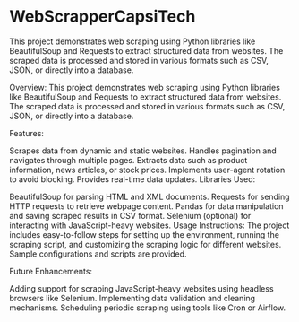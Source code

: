 # WebScrapperCapsiTech
This project demonstrates web scraping using Python libraries like BeautifulSoup and Requests to extract structured data from websites. The scraped data is processed and stored in various formats such as CSV, JSON, or directly into a database.


Overview: This project demonstrates web scraping using Python libraries like BeautifulSoup and Requests to extract structured data from websites. The scraped data is processed and stored in various formats such as CSV, JSON, or directly into a database.

Features:

Scrapes data from dynamic and static websites.
Handles pagination and navigates through multiple pages.
Extracts data such as product information, news articles, or stock prices.
Implements user-agent rotation to avoid blocking.
Provides real-time data updates.
Libraries Used:

BeautifulSoup for parsing HTML and XML documents.
Requests for sending HTTP requests to retrieve webpage content.
Pandas for data manipulation and saving scraped results in CSV format.
Selenium (optional) for interacting with JavaScript-heavy websites.
Usage Instructions: The project includes easy-to-follow steps for setting up the environment, running the scraping script, and customizing the scraping logic for different websites. Sample configurations and scripts are provided.

Future Enhancements:

Adding support for scraping JavaScript-heavy websites using headless browsers like Selenium.
Implementing data validation and cleaning mechanisms.
Scheduling periodic scraping using tools like Cron or Airflow.
